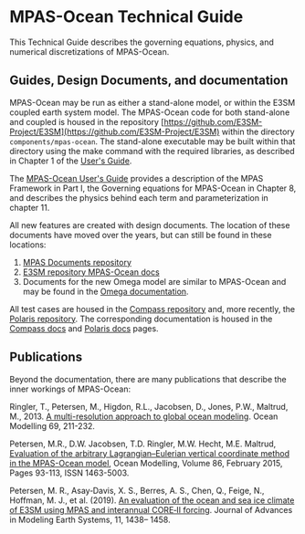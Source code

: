 # MPAS-Ocean Technical Guide

This Technical Guide describes the governing equations, physics, and numerical discretizations of MPAS-Ocean.

## Guides, Design Documents, and documentation

MPAS-Ocean may be run as either a stand-alone model, or within the E3SM coupled earth system model.
The MPAS-Ocean code for both stand-alone and coupled is housed in the repository [https://github.com/E3SM-Project/E3SM](https://github.com/E3SM-Project/E3SM) within the directory `components/mpas-ocean`. The stand-alone executable may be built within that directory using the make command with the required libraries, as described in Chapter 1 of the [User's Guide](https://zenodo.org/records/11098080).

The [MPAS-Ocean User's Guide](https://zenodo.org/records/11098080) provides a description of the MPAS Framework in Part I, the Governing equations for MPAS-Ocean in Chapter 8, and describes the physics behind each term and parameterization in chapter 11.

All new features are created with design documents. The location of these documents have moved over the years, but can still be found in these locations:

1. [MPAS Documents repository](https://github.com/MPAS-Dev/MPAS-Documents/tree/master/ocean)
2. [E3SM repository MPAS-Ocean docs](https://github.com/E3SM-Project/E3SM/tree/master/components/mpas-ocean/docs/design_docs)
3. Documents for the new Omega model are similar to MPAS-Ocean and may be found in the [Omega documentation](https://docs.e3sm.org/Omega/develop/index.html).

All test cases are housed in the [Compass repository](https://github.com/MPAS-Dev/compass) and, more recently, the [Polaris repository](https://github.com/E3SM-Project/polaris). The corresponding documentation is housed in the [Compass docs](https://mpas-dev.github.io/compass/latest/) and [Polaris docs](http://docs.e3sm.org/polaris/main/) pages.

## Publications

Beyond the documentation, there are many publications that describe the inner workings of MPAS-Ocean:

Ringler, T., Petersen, M., Higdon, R.L., Jacobsen, D., Jones, P.W., Maltrud, M., 2013.
[A multi-resolution approach to global ocean modeling](https://doi.org/10.1016/j.ocemod.2013.04.010). Ocean Modelling 69, 211-232.

Petersen, M.R., D.W. Jacobsen, T.D. Ringler, M.W. Hecht, M.E. Maltrud, [Evaluation of the arbitrary Lagrangian–Eulerian vertical coordinate method in the MPAS-Ocean model](http://dx.doi.org/10.1016/j.ocemod.2014.12.004), Ocean Modelling, Volume 86, February 2015, Pages 93-113, ISSN 1463-5003.

Petersen, M. R., Asay‐Davis, X. S., Berres, A. S., Chen, Q., Feige, N., Hoffman, M. J., et al. (2019). [An evaluation of the ocean and sea ice climate of E3SM using MPAS and interannual CORE‐II forcing](https://doi.org/10.1029/2018MS001373). Journal of Advances in Modeling Earth Systems, 11, 1438– 1458.
